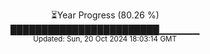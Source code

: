<p align="center">
⏳Year Progress (80.26 %)<br>
████████████████████████▁▁▁▁▁▁ <br>
<sub>Updated: Sun, 20 Oct 2024 18:03:14 GMT</sub>
</p>

